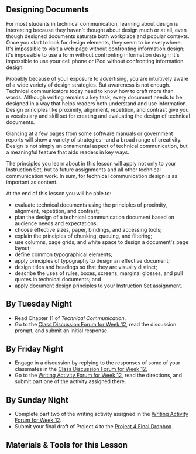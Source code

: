 ## Designing Documents

For most students in technical communication, learning about design is interesting because they haven't thought about design much or at all, even though designed documents saturate both workplace and popular contexts. Once you start to look for design elements, they seem to be everywhere. It's impossible to visit a web page without confronting information design; it's impossible to use a form without confronting information design; it's impossible to use your cell phone or iPod without confronting information design.

Probably because of your exposure to advertising, you are intuitively aware of a wide variety of design strategies. But awareness is not enough. Technical communicators today need to know how to craft more than words. Although writing remains a key task, every document needs to be designed in a way that helps readers both understand and use information. Design principles like proximity, alignment, repetition, and contrast give you a vocabulary and skill set for creating and evaluating the design of technical documents.

Glancing at a few pages from some software manuals or government reports will show a variety of strategies--and a broad range of creativity. Design is not simply an ornamental aspect of technical communication, but a meaningful feature that aids readers in key ways.

The principles you learn about in this lesson will apply not only to your Instruction Set, but to future assignments and all other technical communication work. In sum, for technical communication design is as important as content.

At the end of this lesson you will be able to:

* evaluate technical documents using the principles of proximity, alignment, repetition, and contrast;
* plan the design of a technical communication document based on audience needs and expectations;
* choose effective sizes, paper, bindings, and accessing tools;
* explain the principles of chunking, queuing, and filtering;
* use columns, page grids, and white space to design a document's page layout;
* define common typographical elements;
* apply principles of typography to design an effective document;
* design titles and headings so that they are visually distinct;
* describe the uses of rules, boxes, screens, marginal glosses, and pull quotes in technical documents; and
* apply document design principles to your Instruction Set assignment.

## By Tuesday Night

* Read Chapter 11 of _Technical Communication_.
* Go to the [Class Discussion Forum for Week 12][1], read the discussion prompt, and submit an initial response.

## By Friday Night

* Engage in a discussion by replying to the responses of some of your classmates in the [Class Discussion Forum for Week 12.][1]
* Go to the [Writing Activity Forum for Week 12][2], read the directions, and submit part one of the activity assigned there.

## By Sunday Night

* Complete part two of the writing activity assigned in the [Writing Activity Forum for Week 12][2].
* Submit your final draft of Project 4 to the [Project 4 Final Dropbox][3].

## Materials & Tools for this Lesson

[1]: /section/content/default.asp?WCI=Goto&WCU=CRSCNT&MATCH=Class+Discussion+Forum+for+Week+12
[2]: /section/content/default.asp?WCI=Goto&WCU=CRSCNT&MATCH=Writing+Activity+Forum+for+Week+12
[3]: /section/content/default.asp?WCI=Goto&WCU=CRSCNT&MATCH=Project+4+Final+Dropbox

